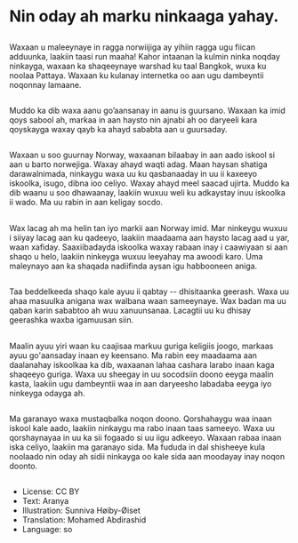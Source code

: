 # Nin oday ah marku ninkaaga yahay.

##
Waxaan u maleeynaye in ragga norwiijiga ay yihiin ragga ugu fiican adduunka, laakiin taasi run maaha! Kahor intaanan la kulmin ninka noqday ninkayga, waxaan ka shaqeeynaye warshad ku taal Bangkok, wuxa ku noolaa Pattaya. Waxaan ku kulanay internetka oo aan ugu dambeyntii noqonnay lamaane.

##
Muddo ka dib waxa aanu go’aansanay in aanu is guursano. Waxaan ka imid qoys sabool ah, markaa in aan haysto nin ajnabi ah oo daryeeli kara qoyskayga waxay qayb ka ahayd sababta aan u guursaday.

##
Waxaan u soo guurnay Norway, waxaanan bilaabay in aan aado iskool si aan u barto norwejiga. Waxay ahayd waqti adag. Maan haysan shatiga darawalnimada, ninkaygu waxa uu ku qasbanaaday in uu ii kaxeeyo iskoolka, isugo, dibna ioo celiyo. Waxay ahayd meel saacad ujirta. Muddo ka dib waanu u soo dhawaanay, laakiin wuxuu weli ku adkaystay inuu iskoolka ii wado. Ma uu rabin in aan keligay socdo.

##
Wax lacag ah ma helin tan iyo markii aan Norway imid. Mar ninkeygu wuxuu i siiyay lacag aan ku qadeeyo, laakiin maadaama aan haysto lacag aad u yar, waan xafiday. Saaxiibadayda iskoolka waxay rabaan inay i caawiyaan si aan shaqo u helo, laakiin ninkeyga wuxuu leeyahay ma awoodi karo. Uma maleynayo aan ka shaqada nadiifinda aysan igu habbooneen aniga.

##
Taa beddelkeeda shaqo kale ayuu ii qabtay -- dhisitaanka geerash. Waxa uu ahaa masuulka anigana wax walbana waan sameeynaye. Wax badan ma uu qaban karin sababtoo ah wuu xanuunsanaa. Lacagtii uu ku dhisay geerashka waxba igamuusan siin.

##
Maalin ayuu yiri waan ku caajisaa markuu guriga keligiis joogo, markaas ayuu go'aansaday inaan ey keensano. Ma rabin eey maadaama aan daalanahay iskoolkaa ka dib, waxaanan lahaa cashara larabo inaan kaga shaqeeyo guriga. Waxa uu sheegay in uu socodsiin doono eeyga maalin kasta, laakiin ugu dambeyntii waa in aan daryeesho labadaba eeyga iyo ninkeyga odayga ah.

##
Ma garanayo waxa mustaqbalka noqon doono. Qorshahaygu waa inaan iskool kale aado, laakiin ninkaygu ma rabo inaan taas sameeyo. Waxa uu qorshaynayaa in uu ka sii fogaado si uu iigu adkeeyo. Waxaan rabaa inaan iska celiyo, laakiin ma garanayo sida. Ma fududa in dal shisheeye kula noolaado nin oday ah sidii ninkayga oo kale sida aan moodayay inay noqon doonto.

##
* License: CC BY
* Text: Aranya
* Illustration: Sunniva Høiby-Øiset
* Translation: Mohamed Abdirashid
* Language: so
